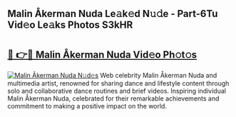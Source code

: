 ## Malin Åkerman Nuda Le𝚊k𝚎d N𝚞𝚍e - Part-6Tu Vid𝚎o Le𝚊ks Photos S3kHR

# <h2><a href="http://fbfergc.evod.top/?m=Malin+%c3%85kerman+Nuda">🔗 👉🔴 Malin Åkerman Nuda Vid𝚎o Ph𝚘t𝚘s</a></h2>

[![Malin Åkerman Nuda N𝚞d𝚎s](https://i.imgur.com/8V9OHl7.gif)](http://fbfergc.evod.top/?m=Malin+%c3%85kerman+Nuda)
Web celebrity Malin Åkerman Nuda and multimedia artist, renowned for sharing dance and lifestyle content through solo and collaborative dance routines and brief videos. Inspiring individual Malin Åkerman Nuda, celebrated for their remarkable achievements and commitment to making a positive impact on the world. 
